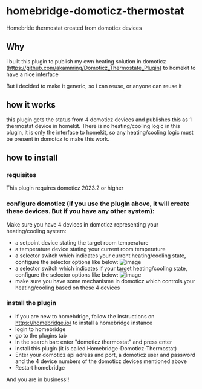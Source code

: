 # homebridge-domoticz-thermostat
Homebride thermostat created from domoticz devices

## Why
i built this plugin to publish my own heating solution in domoticz (https://github.com/akamming/Domoticz_Thermostate_Plugin) to homekit to have a nice interface

But i decided to make it generic, so i can reuse, or anyone can reuse it

## how it works

this plugin gets the status from 4 domoticz devices and publishes this as 1 thermostat device in homekit. There is no heating/cooling logic in this plugin, it is only the interface to homekit, so any heating/cooling logic must be present in domotcz to make this work.

## how to install

### requisites
This plugin requires domoticz 2023.2 or higher

### configure domoticz (if you use the plugin above, it will create these devices. But if you have any other system):
Make sure you have 4 devices in domoticz representing your heating/cooling system:
- a setpoint device stating the target room temperature
- a temperature device stating your current room temperature 
- a selector switch which indicates your current heating/cooling state, configure the selector options like below:
![image](https://user-images.githubusercontent.com/30364409/177097461-f883e006-4e57-4bb7-a68a-4a2dfdec5a4a.png)
- a selector switch which indicates if your target heating/cooling state, configure the selector options like below:
![image](https://user-images.githubusercontent.com/30364409/177097341-ca534b92-17bd-4fcf-8ead-f136ed32a307.png)
- make sure you have some mechanisme in domoticz which controls your heating/cooling based on these 4 devices

### install the plugin
- if you are new to homebdrige, follow the instructions on https://homebridge.io/ to install a homebridge instance 
- login to homebridge
- go to the plugins tab
- in the search bar: enter "domoticz thermostat"  and press enter
- install this plugin (it is called Homebridge-Domoticz-Thermostat)
- Enter your domoticz api adress and port, a domoticz user and password and the 4 device numbers of the domoticz devices mentioned above
- Restart homebridge

And you are in business!!
